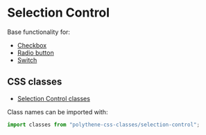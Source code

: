 # Selection Control

Base functionality for:

* [Checkbox](checkbox.md)
* [Radio button](radio-button.md)
* [Switch](switch.md)


## CSS classes

* [Selection Control classes](../../packages/polythene-css-classes/selection-control.js)

Class names can be imported with:

```javascript
import classes from "polythene-css-classes/selection-control";
```
